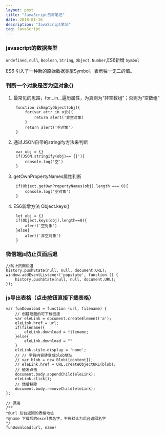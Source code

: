 ```yaml
---
layout: post
title: "JavaScript日常笔记"
date: 2018-01-16
description: "JavaScript笔记"
tag: JavaScript
---   
```


### javascript的数据类型

`undefined`, `null`, `Boolean`, `String`, `Object`, `Number`,ES6新增 `Symbol`

ES6 引入了一种新的原始数据类型Symbol，表示独一无二的值。

### 判断一个对象是否为空对象{}


1. 最常见的思路，for...in...遍历属性，为真则为“非空数组”；否则为“空数组”

        function isEmptyObject(obj){
            for(var attr in ojb){
                return alert('非空对象)
            }
            return alert('空对象')
        }


2. 通过JSON自带的stringify方法来判断

        var obj = {}
        if(JSON.stringify(obj)=='{}'){
            console.log('空')
        }
3. getOwnPropertyNames属性判断

        if(Object.getOwnPropertyNames(obj).length === 0){
            console.log('空对象')
        }
4. ES6新增方法 Object.keys()

        let obj = {}
        if(Object.keys(obj).length==0){
            alert('空对象')
        }else{
            alert('非空对象')
        }


### 微信端js防止页面后退

    //防止页面后退
    history.pushState(null, null, document.URL);
    window.addEventListener('popstate', function () {
        history.pushState(null, null, document.URL);
    });

### js导出表格（点击按钮直接下载表格）

    var funDownload = function (url, filename) {
        // 创建隐藏的可下载链接
        var eleLink = document.createElement('a');
        eleLink.href = url;
        if(filename){
            eleLink.download = filename;
        }else{
            eleLink.download = ""
        }
        eleLink.style.display = 'none';
        // // 字符内容转变成blob地址
        // var blob = new Blob([content]);
        // eleLink.href = URL.createObjectURL(blob);
        // 触发点击
        document.body.appendChild(eleLink);
        eleLink.click();
        // 然后移除
        document.body.removeChild(eleLink);
    };

    // 调用 
    /**
    *@url 后台返回的表格地址
    *@name 下载后的excel表名字，不传默认为后台返回名字
    */
    funDownload(url, name) 